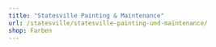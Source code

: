 ```yaml
---
title: "Statesville Painting & Maintenance"
url: /statesville/statesville-painting-und-maintenance/
shop: Farben
---
```


